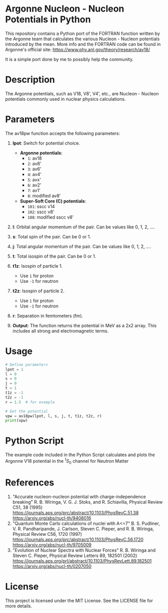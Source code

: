 # Argonne Nucleon - Nucleon Potentials in Python

This repository contains a Python port of the FORTRAN function written by the Argonne team that calculates the various Nucleon - Nucleon potentials introduced by the mean. More info and the FORTRAN code can be found  in Argonne's official site: https://www.phy.anl.gov/theory/research/av18/

It is a simple port done by me to possibly help the community.

# Description
The Argonne potentials, such as V18, V8', V4', etc., are Nucleon - Nucleon potentials commonly used in nuclear physics calculations.

# Parameters
The av18pw function accepts the following parameters:

1. **lpot**: Switch for potential choice. 
   - **Argonne potentials**:
     - `1`: av18
     - `2`: av8'
     - `3`: av6'
     - `4`: av4'
     - `5`: avx'
     - `6`: av2'
     - `7`: av1'
     - `8`: modified av8'
   - **Super-Soft Core (C) potentials**:
     - `101`: sscc v14
     - `102`: sscc v8'
     - `108`: modified sscc v8'
     
2. **l**: Orbital angular momentum of the pair. Can be values like 0, 1, 2, ....

3. **s**: Total spin of the pair. Can be 0 or 1.

4. **j**: Total angular momentum of the pair. Can be values like 0, 1, 2, ....

5. **t**: Total isospin of the pair. Can be 0 or 1.

6. **t1z**: Isospin of particle 1. 
   - Use `1` for proton 
   - Use `-1` for neutron

7. **t2z**: Isospin of particle 2. 
   - Use `1` for proton 
   - Use `-1` for neutron

8. **r**: Separation in femtometers (fm).

9. **Output**: The function returns the potential in MeV as a 2x2 array. This includes all strong and electromagnetic terms.




# Usage
```python
# Define parameters
lpot = 1
l = 0
s = 0
j = 0
t = 1
t1z = -1
t2z = -1
r = 1.5  # for example

# Get the potential
vpw = av18pw(lpot, l, s, j, t, t1z, t2z, r)
print(vpw)
```
# Python Script
The example code included in the Python Script calculates and plots the Argonne V18 potential in the ${}^1{S_0}$ channel for Neutron Matter

# References
1. "Accurate nucleon-nucleon potential with charge-independence breaking" R. B. Wiringa, V. G. J. Stoks, and R. Schiavilla, Physical Review C51, 38 (1995) https://journals.aps.org/prc/abstract/10.1103/PhysRevC.51.38 https://arxiv.org/abs/nucl-th/9408016
2. "Quantum Monte Carlo calculations of nuclei with A<=7" B. S. Pudliner, V. R. Pandharipande, J. Carlson, Steven C. Pieper, and R. B. Wiringa, Physical Review C56, 1720 (1997) https://journals.aps.org/prc/abstract/10.1103/PhysRevC.56.1720 https://arxiv.org/abs/nucl-th/9705009
3. "Evolution of Nuclear Spectra with Nuclear Forces" R. B. Wiringa and Steven C. Pieper, Physical Review Letters 89, 182501 (2002) https://journals.aps.org/prl/abstract/10.1103/PhysRevLett.89.182501 https://arxiv.org/abs/nucl-th/0207050

# License
This project is licensed under the MIT License. See the LICENSE file for more details.

